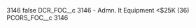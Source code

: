 <?xml version="1.0" encoding="UTF-8"?>
<CustomMetadata xmlns="http://soap.sforce.com/2006/04/metadata" xmlns:xsi="http://www.w3.org/2001/XMLSchema-instance" xmlns:xsd="http://www.w3.org/2001/XMLSchema">
    <label>3146</label>
    <protected>false</protected>
    <values>
        <field>DCR_FOC__c</field>
        <value xsi:type="xsd:string">3146 - Admn. It Equipment &lt;$25K (36)</value>
    </values>
    <values>
        <field>PCORS_FOC__c</field>
        <value xsi:type="xsd:string">3146</value>
    </values>
</CustomMetadata>
